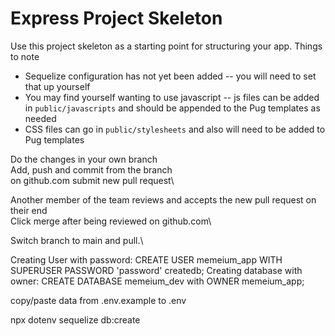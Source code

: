 # Express Project Skeleton

Use this project skeleton as a starting point for structuring your app. Things to note
* Sequelize configuration has not yet been added -- you will need to set that up yourself
* You may find yourself wanting to use javascript -- js files can be added in `public/javascripts` and should be appended to the Pug templates as needed
* CSS files can go in `public/stylesheets` and also will need to be added to Pug templates


Do the changes in your own branch\
Add, push and commit from the branch\
on github.com submit new pull request\

Another member of the team reviews and accepts the new pull request on their end\
Click merge after being reviewed on github.com\

Switch branch to main and pull.\

Creating User with password:
CREATE USER memeium_app WITH SUPERUSER PASSWORD 'password' createdb;
Creating database with owner:
CREATE DATABASE memeium_dev with OWNER memeium_app;

copy/paste data from .env.example to .env

npx dotenv sequelize db:create
